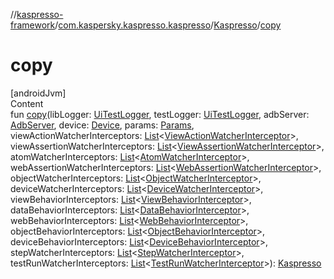 //[kaspresso-framework](../../index.md)/[com.kaspersky.kaspresso.kaspresso](../index.md)/[Kaspresso](index.md)/[copy](copy.md)



# copy  
[androidJvm]  
Content  
fun [copy](copy.md)(libLogger: [UiTestLogger](../../com.kaspersky.kaspresso.logger/-ui-test-logger/index.md), testLogger: [UiTestLogger](../../com.kaspersky.kaspresso.logger/-ui-test-logger/index.md), adbServer: [AdbServer](../../com.kaspersky.kaspresso.device.server/-adb-server/index.md), device: [Device](../../com.kaspersky.kaspresso.device/-device/index.md), params: [Params](../../com.kaspersky.kaspresso.params/-params/index.md), viewActionWatcherInterceptors: [List](https://kotlinlang.org/api/latest/jvm/stdlib/kotlin.collections/-list/index.html)<[ViewActionWatcherInterceptor](../../com.kaspersky.kaspresso.interceptors.watcher.view/-view-action-watcher-interceptor/index.md)>, viewAssertionWatcherInterceptors: [List](https://kotlinlang.org/api/latest/jvm/stdlib/kotlin.collections/-list/index.html)<[ViewAssertionWatcherInterceptor](../../com.kaspersky.kaspresso.interceptors.watcher.view/-view-assertion-watcher-interceptor/index.md)>, atomWatcherInterceptors: [List](https://kotlinlang.org/api/latest/jvm/stdlib/kotlin.collections/-list/index.html)<[AtomWatcherInterceptor](../../com.kaspersky.kaspresso.interceptors.watcher.view/-atom-watcher-interceptor/index.md)>, webAssertionWatcherInterceptors: [List](https://kotlinlang.org/api/latest/jvm/stdlib/kotlin.collections/-list/index.html)<[WebAssertionWatcherInterceptor](../../com.kaspersky.kaspresso.interceptors.watcher.view/-web-assertion-watcher-interceptor/index.md)>, objectWatcherInterceptors: [List](https://kotlinlang.org/api/latest/jvm/stdlib/kotlin.collections/-list/index.html)<[ObjectWatcherInterceptor](../../com.kaspersky.kaspresso.interceptors.watcher.kautomator/-object-watcher-interceptor/index.md)>, deviceWatcherInterceptors: [List](https://kotlinlang.org/api/latest/jvm/stdlib/kotlin.collections/-list/index.html)<[DeviceWatcherInterceptor](../../com.kaspersky.kaspresso.interceptors.watcher.kautomator/-device-watcher-interceptor/index.md)>, viewBehaviorInterceptors: [List](https://kotlinlang.org/api/latest/jvm/stdlib/kotlin.collections/-list/index.html)<[ViewBehaviorInterceptor](../../com.kaspersky.kaspresso.interceptors.behavior/-view-behavior-interceptor/index.md)>, dataBehaviorInterceptors: [List](https://kotlinlang.org/api/latest/jvm/stdlib/kotlin.collections/-list/index.html)<[DataBehaviorInterceptor](../../com.kaspersky.kaspresso.interceptors.behavior/-data-behavior-interceptor/index.md)>, webBehaviorInterceptors: [List](https://kotlinlang.org/api/latest/jvm/stdlib/kotlin.collections/-list/index.html)<[WebBehaviorInterceptor](../../com.kaspersky.kaspresso.interceptors.behavior/-web-behavior-interceptor/index.md)>, objectBehaviorInterceptors: [List](https://kotlinlang.org/api/latest/jvm/stdlib/kotlin.collections/-list/index.html)<[ObjectBehaviorInterceptor](../../com.kaspersky.kaspresso.interceptors.behaviorkautomator/-object-behavior-interceptor/index.md)>, deviceBehaviorInterceptors: [List](https://kotlinlang.org/api/latest/jvm/stdlib/kotlin.collections/-list/index.html)<[DeviceBehaviorInterceptor](../../com.kaspersky.kaspresso.interceptors.behaviorkautomator/-device-behavior-interceptor/index.md)>, stepWatcherInterceptors: [List](https://kotlinlang.org/api/latest/jvm/stdlib/kotlin.collections/-list/index.html)<[StepWatcherInterceptor](../../com.kaspersky.kaspresso.interceptors.watcher.testcase/-step-watcher-interceptor/index.md)>, testRunWatcherInterceptors: [List](https://kotlinlang.org/api/latest/jvm/stdlib/kotlin.collections/-list/index.html)<[TestRunWatcherInterceptor](../../com.kaspersky.kaspresso.interceptors.watcher.testcase/-test-run-watcher-interceptor/index.md)>): [Kaspresso](index.md)  



